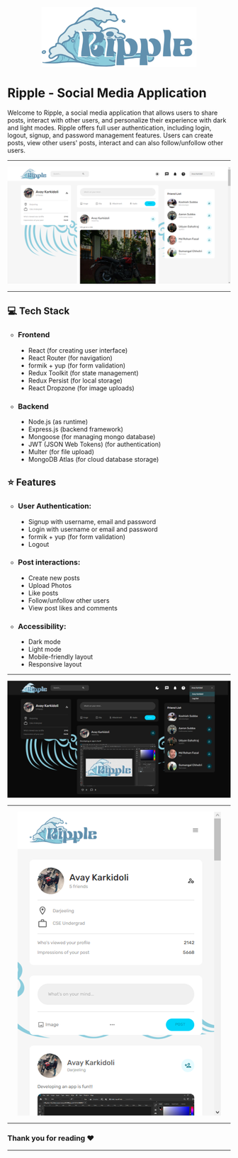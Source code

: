 <p align="center">
  <img src="client/public/assets/ripplelogo.png" width="350">
</p>
<h1>Ripple - Social Media Application</h1>
Welcome to Ripple, a social media application that allows users to share posts, interact with other users, and personalize their experience with dark and light modes. 
Ripple offers full user authentication, including login, logout, signup, and password management features. 
Users can create posts, view other users' posts, interact and can also follow/unfollow other users.
<hr>
<p align="center">
  <img src="client/public/assets/Screenshots/homepage light.png" title="Home Page">
</p>
<hr>
<h2>💻 Tech Stack</h2>
<ul style="list-style-type:circle">
  <li><h3>Frontend</h3>
      <ul style="list-style-type:disc">
        <li>React (for creating user interface)</li>
        <li>React Router (for navigation)</li>
        <li>formik + yup (for form validation)</li>
        <li>Redux Toolkit (for state management)</li>
        <li>Redux Persist (for local storage)</li>
        <li>React Dropzone (for image uploads)</li>
      </ul>
  </li>
  <li><h3>Backend</h3>
      <ul style="list-style-type:disc">
        <li>Node.js (as runtime)</li>
        <li>Express.js (backend framework)</li>
        <li>Mongoose (for managing mongo database)</li>
        <li>JWT (JSON Web Tokens) (for authentication)</li>
        <li>Multer (for file upload)</li>
        <li>MongoDB Atlas (for cloud database storage)</li>
      </ul>
  </li>
  </ul>
  <h2>⭐ Features</h2>
  <ul style="list-style-type:circle">
  <li><h3>User Authentication:</h3>
      <ul style="list-style-type:disc">
        <li>Signup with username, email and password</li>
        <li>Login with username or email and password</li>
        <li>formik + yup (for form validation)</li>
        <li>Logout</li>
      </ul>
  </li>
  <li><h3>Post interactions:</h3>
      <ul style="list-style-type:disc">
        <li>Create new posts</li>
        <li>Upload Photos</li>
        <li>Like posts</li>
        <li>Follow/unfollow other users</li>
        <li>View post likes and comments</li>
      </ul>
  </li>
    <li><h3>Accessibility:</h3>
      <ul style="list-style-type:disc">
        <li>Dark mode</li>
        <li>Light mode</li>
        <li>Mobile-friendly layout</li>
        <li>Responsive layout</li>
      </ul>
  </li>
  </ul>
  <hr>
<p align="center">
  <img src="client/public/assets/Screenshots/logout.png" >
</p>
<hr>
<p align="center">
  <img src="client/public/assets/Screenshots/mobile friendly.png" >
</p>
<hr>
<p align="center">
  <h3>Thank you for reading ❤️</h3>
</p>
<hr>
